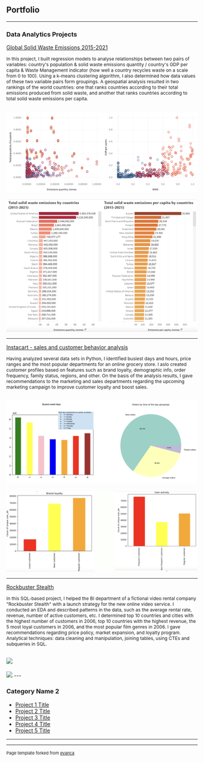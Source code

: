 ## Portfolio

---

### Data Analytics Projects  

[Global Solid Waste Emissions 2015-2021](https://public.tableau.com/views/Emissions_final_story_08_09_/Story1?:language=en-US&:display_count=n&:origin=viz_share_link)
<br>
<p style="font-size: 12px">In this project, I built regression models to analyse relationships between two pairs of variables: country's population & solid waste emissions quantity / country's GDP per capita & Waste Management indicator (how well a country recycles waste on a scale from 0 to 100). Using a k-means clustering algorithm, I also determined how data values of these two variable pairs form groupings. A geospatial analysis resulted in two rankings of the world countries: one that ranks countries according to their total emissions produced from solid waste, and another that ranks countries according to total solid waste emissions per capita.</p>

<br>
<img src="images/emissions_clusters.png?raw=true"/>
<br><br>
<img src="images/emissions_countries.png?raw=true"/>

---
[Instacart - sales and customer behavior analysis](https://github.com/alexborschke/PYTHON_INSTACART_PROJECT/blob/main/Final%20report_Instacart/Final%20report_AlexBorschke.xlsx)
<br>
<p style="font-size: 12px"> Having analyzed several data sets in Python, I identified busiest days and hours, price ranges and the most popular departments for an online grocery store. I aslo created customer profiles based on features such as brand loyalty, demographic info, order frequency, family status, regions, and other. On the basis of the analysis results, I gave recommendations to the marketing and sales departments regarding the upcoming marketing campaign to improve customer loyalty and boost sales. </p>

<br>
<img src="images/instacart_days.png?raw=true"/>
<br><br>
<img src="images/instacart_customer.png?raw=true"/>

---
[Rockbuster Stealth](https://public.tableau.com/shared/7KJ7ZD7P5?:display_count=n&:origin=viz_share_link)
<br>
<p style="font-size: 12px"> In this SQL-based project, I helped the BI department of a fictional video rental company "Rockbuster Stealth" with a launch strategy for the new online video service. I conducted an EDA and described patterns in the data, such as the average rental rate, revenue, number of active customers, etc. I determined top 10 countries and cities with the highest number of customers in 2006, top 10 countries with the highest revenue, the 5 most loyal customers in 2006, and the most popular film genres in 2006. I gave recommendations regarding price policy, market expansion, and loyalty program. 
Analytical techniques: data cleaning and manipulation, joining tables, using CTEs and subqueries in SQL.</p>
<br>
<img src="images/rockbuster_map?raw=true"/>
<br><br>
<img src="images/rockbuster_num?raw=true"/>
---

### Category Name 2

- [Project 1 Title](http://example.com/)
- [Project 2 Title](http://example.com/)
- [Project 3 Title](http://example.com/)
- [Project 4 Title](http://example.com/)
- [Project 5 Title](http://example.com/)

---




---
<p style="font-size:11px">Page template forked from <a href="https://github.com/evanca/quick-portfolio">evanca</a></p>
<!-- Remove above link if you don't want to attibute -->
